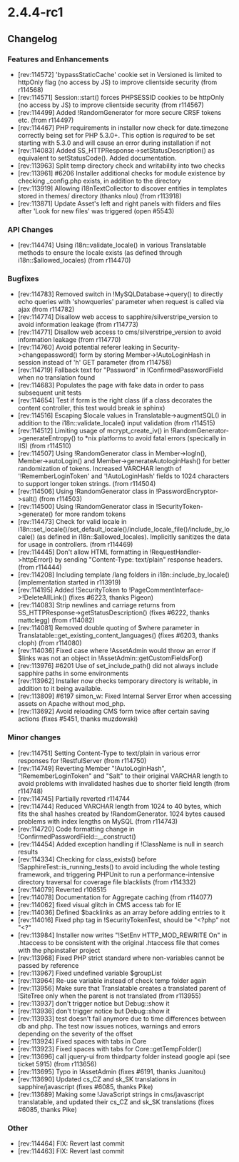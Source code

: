 # 2.4.4-rc1

## Changelog

### Features and Enhancements

 * [rev:114572] 'bypassStaticCache' cookie set in Versioned is limited to httpOnly flag (no access by JS) to improve clientside security (from r114568)
 * [rev:114571] Session::start() forces PHPSESSID cookies to be httpOnly (no access by JS) to improve clientside security (from r114567)
 * [rev:114499] Added !RandomGenerator for more secure CRSF tokens etc. (from r114497)
 * [rev:114467] PHP requirements in installer now check for date.timezone correctly being set for PHP 5.3.0+. This option is *required* to be set starting with 5.3.0 and will cause an error during installation if not
 * [rev:114083] Added SS_HTTPResponse->setStatusDescription() as equivalent to setStatusCode(). Added documentation.
 * [rev:113963] Split temp directory check and writability into two checks
 * [rev:113961] #6206 Installer additional checks for module existence by checking _config.php exists, in addition to the directory
 * [rev:113919] Allowing i18nTextCollector to discover entities in templates stored in themes/ directory (thanks nlou) (from r113918)
 * [rev:113871] Update Asset's left and right panels with filders and files after 'Look for new files' was triggered (open #5543)

### API Changes

 * [rev:114474] Using i18n::validate_locale() in various Translatable methods to ensure the locale exists (as defined through i18n::$allowed_locales) (from r114470)

### Bugfixes

 * [rev:114783] Removed switch in !MySQLDatabase->query() to directly echo queries with 'showqueries' parameter when request is called via ajax (from r114782)
 * [rev:114774] Disallow web access to sapphire/silverstripe_version to avoid information leakage (from r114773)
 * [rev:114771] Disallow web access to cms/silverstripe_version to avoid information leakage (from r114770)
 * [rev:114760] Avoid potential referer leaking in Security->changepassword() form by storing Member->!AutoLoginHash in session instead of 'h' GET parameter (from r114758)
 * [rev:114719] Fallback text for "Password" in !ConfirmedPasswordField when no translation found
 * [rev:114683] Populates the page with fake data in order to pass subsequent unit tests
 * [rev:114654] Test if form is the right class (if a class decorates the content controller, this test would break ie sphinx)
 * [rev:114516] Escaping $locale values in Translatable->augmentSQL() in addition to the i18n::validate_locale() input validation (from r114515)
 * [rev:114512] Limiting usage of mcrypt_create_iv() in !RandomGenerator->generateEntropy() to *nix platforms to avoid fatal errors (specically in IIS) (from r114510)
 * [rev:114507] Using !RandomGenerator class in Member->logIn(), Member->autoLogin() and Member->generateAutologinHash() for better randomization of tokens. Increased VARCHAR length of '!RememberLoginToken' and '!AutoLoginHash' fields to 1024 characters to support longer token strings. (from r114504)
 * [rev:114506] Using !RandomGenerator class in !PasswordEncryptor->salt() (from r114503)
 * [rev:114500] Using !RandomGenerator class in !SecurityToken->generate() for more random tokens
 * [rev:114473] Check for valid locale in i18n::set_locale()/set_default_locale()/include_locale_file()/include_by_locale() (as defined in i18n::$allowed_locales). Implicitly sanitizes the data for usage in controllers. (from r114469)
 * [rev:114445] Don't allow HTML formatting in !RequestHandler->httpError() by sending "Content-Type: text/plain" response headers. (from r114444)
 * [rev:114208] Including template /lang folders in i18n::include_by_locale() (implementation started in r113919)
 * [rev:114195] Added !SecurityToken to !PageCommentInterface->!DeleteAllLink() (fixes #6223, thanks Pigeon)
 * [rev:114083] Strip newlines and carriage returns from SS_HTTPResponse->getStatusDescription() (fixes #6222, thanks mattclegg) (from r114082)
 * [rev:114081] Removed double quoting of $where parameter in Translatable::get_existing_content_languages() (fixes #6203, thanks cloph) (from r114080)
 * [rev:114036] Fixed case where !AssetAdmin would throw an error if $links was not an object in !AssetAdmin::getCustomFieldsFor()
 * [rev:113976] #6201 Use of set_include_path() did not always include sapphire paths in some environments
 * [rev:113962] Installer now checks temporary directory is writable, in addition to it being available.
 * [rev:113809] #6197 simon_w: Fixed Internal Server Error when accessing assets on Apache without mod_php.
 * [rev:113692] Avoid reloading CMS form twice after certain saving actions (fixes #5451, thanks muzdowski)

### Minor changes

 * [rev:114751] Setting Content-Type to text/plain in various error responses for !RestfulServer (from r114750)
 * [rev:114749] Reverting Member "!AutoLoginHash", "!RememberLoginToken" and "Salt" to their original VARCHAR length to avoid problems with invalidated hashes due to shorter field length (from r114748)
 * [rev:114745] Partially reverted r114744
 * [rev:114744] Reduced VARCHAR length from 1024 to 40 bytes, which fits the sha1 hashes created by !RandomGenerator. 1024 bytes caused problems with index lengths on MySQL (from r114743)
 * [rev:114720] Code formatting change in !ConfirmedPasswordField::__construct()
 * [rev:114454] Added exception handling if !ClassName is null in search results
 * [rev:114334] Checking for class_exists() before !SapphireTest::is_running_tests() to avoid including the whole testing framework, and triggering PHPUnit to run a performance-intensive directory traversal for coverage file blacklists (from r114332)
 * [rev:114079] Reverted r108515
 * [rev:114078] Documentation for Aggregate caching (from r114077)
 * [rev:114062] fixed visual glitch in CMS access tab for IE
 * [rev:114036] Defined $backlinks as an array before adding entries to it
 * [rev:114016] Fixed php tag in !SecurityTokenTest, should be "<?php" not "<?"
 * [rev:113984] Installer now writes "!SetEnv HTTP_MOD_REWRITE On" in .htaccess to be consistent with the original .htaccess file that comes with the phpinstaller project
 * [rev:113968] Fixed PHP strict standard where non-variables cannot be passed by reference
 * [rev:113967] Fixed undefined variable $groupList
 * [rev:113964] Re-use variable instead of check temp folder again
 * [rev:113956] Make sure that Translatable creates a translated parent of !SiteTree only when the parent is not translated (from r113955)
 * [rev:113937] don't trigger notice but Debug::show it
 * [rev:113936] don't trigger notice but Debug::show it
 * [rev:113933] test doesn't fail anymore due to time differences between db and php. The test now issues notices, warnings and errors depending on the severity of the offset
 * [rev:113924] Fixed spaces with tabs in Core
 * [rev:113923] Fixed spaces with tabs for Core::getTempFolder()
 * [rev:113696] call jquery-ui from thirdparty folder instead google api (see ticket 5915) (from r113656)
 * [rev:113695] Typo in !AssetAdmin (fixes #6191, thanks Juanitou)
 * [rev:113690] Updated cs_CZ and sk_SK translations in sapphire/javascript (fixes #6085, thanks Pike)
 * [rev:113689] Making some !JavaScript strings in cms/javascript translatable, and updated their cs_CZ and sk_SK translations (fixes #6085, thanks Pike)


### Other

 * [rev:114464] FIX: Revert last commit
 * [rev:114463] FIX: Revert last commit